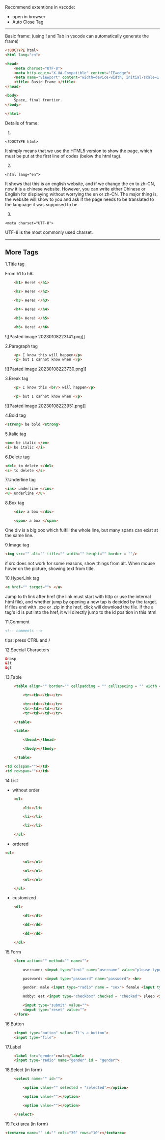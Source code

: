 
Recommend extentions in vscode:
- open in browser
- Auto Close Tag

----

Basic frame: (using ! and Tab in vscode can automatically generate the frame)

```html
<!DOCTYPE html>
<html lang="en">

<head>
    <meta charset="UTF-8">
    <meta http-equiv="X-UA-Compatible" content="IE=edge">
    <meta name="viewport" content="width=device-width, initial-scale=1.0">
    <title> Basic Frame </title>
</head>

<body>
    Space, final frontier.
</body>

</html>
```


Details of frame:

1. 
```
<!DOCTYPE html>
```
It simply means that we use the HTML5 version to show the page, which must be put at the first line of codes (below the html tag).

2.
```
<html lang="en">
```
It shows that this is an english website, and if we change the en to zh-CN, now it is a chinese website. However, you can write either Chinese or English for displaying without worrying the en or zh-CN. The major thing is, the website will show to you and ask if the page needs to be translated to the language it was supposed to be.

3.
```
<meta charset="UTF-8">
```
UTF-8 is the most commonly used charset.

---
## More Tags

1.Title tag

From h1 to h6:
```html
    <h1> Here! </h1>

    <h2> Here! </h2>

    <h3> Here! </h3>

    <h4> Here! </h4>

    <h5> Here! </h5>

    <h6> Here! </h6>
```

![[Pasted image 20230108223141.png]]


2.Paragraph tag
```html
    <p> I know this will happen</p>
    <p> but I cannot know when </p>
```

![[Pasted image 20230108223730.png]]

3.Break tag

```html
    <p> I know this <br/> will happen</p>

    <p> but I cannot know when </p>
```

![[Pasted image 20230108223951.png]]

4.Bold tag

```html
<strong> be bold <strong>
```

5.Italic tag
```html
<em> be italic </em>
<i> be italic </i>
```

6.Delete tag
```html
<del> to delete </del>
<s> to delete </s>
```

7.Underline tag

```html
<ins> underline </ins>
<u> underline </u>
```

8.Box tag

```html
    <div> a box </div>

    <span> a box </span>
```

One div is a big box which fulfill the whole line, but many spans can exist at the same line.

9.Image tag
```html
<img src="" alt="" title="" width="" height="" border = ""/>
```
if src does not work for some reasons, show things from alt. When mouse hover on the picture, showing text from title. 

10.HyperLink tag
```html
<a href="" target=""> </a>
```
Jump to th link after href (the link must start with http or use the internal html file), and whether jump by opening a new tap is decided by the target.
If files end with .exe or .zip in the href, click will download the file.
If the a tag's id is put into the href, it will directly jump to the id position in this html.


11.Comment
```html
<!-- comments -->
```
tips: press CTRL and / 

12.Special Characters
```HTML
&nbsp
&lt
&gt
```

13.Table
```HTML
    <table align="" border="" cellpadding = "" cellspacing = "" width = "" height = "">

        <tr><th></th></tr>

        <tr><td></td></tr>
        <tr><td></td></tr>
        <tr><td></td></tr>

    </table>
```

```html
    <table>

        <thead></thead>

        <tbody></tbody>

    </table>
```

```html
<td colspan=""></td>
<td rowspan=""></td>
```

14.List

- without order
```html
    <ul>

        <li></li>

        <li></li>

        <li></li>

    </ul>
```

- ordered
```html
<ul>

        <ol></ol>

        <ol></ol>

        <ol></ol>

    </ul>
```

- customized
```html
    <dl>

        <dt></dt>

        <dd></dd>

        <dd></dd>

    </dl>
```

15.Form

```html
    <form action="" method="" name="">

        username: <input type="text" name="username" value="please type your username" maxlength=""> <br>

        password: <input type="password" name="password"> <br>

        gender: male <input type="radio" name = "sex"> female <input type="radio" name="sex">

        Hobby: eat <input type="checkbox" checked = "checked"> sleep <input type="checkbox"> pee <input type="checkbox">

        <input type="submit" value="">
		<input type="reset" value="">
    </form>
```

16.Button
```html
    <input type="button" value="It's a button">
    <input type="file">
```

17.Label
```html
    <label for="gender">male</label>
    <input type="radio" name="gender" id = "gender">
```

18.Select (in form)
```html
    <select name="" id="">

        <option value="" selected = "selected"></option>

        <option value=""></option>

        <option value=""></option>

    </select>
```

19.Text area (in form)
```html
<textarea name="" id="" cols="30" rows="10"></textarea>
```


